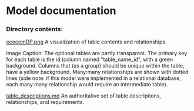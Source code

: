 # Model documentation

### Directory contents:

[ecocomDP.png](https://github.com/EDIorg/ecocomDP/blob/master/documentation/model/ecocomDP.png) A visualization of table contents and relationships. 

Image Caption: The optional tables are partly transparent.  The primary key for each table is the id (column named "table_name_id", with a green background. Columns that (as a group) should be unique within the table, have a yellow background. Many:many relationships are shown with dotted lines (side note: if this model were implemented in a relational database, each many:many relationship would require an intermediate table).

[table_descriptions.md](https://github.com/EDIorg/ecocomDP/blob/master/documentation/model/table_description.md) An authoritative set of table descriptions, relationships, and requirements.



